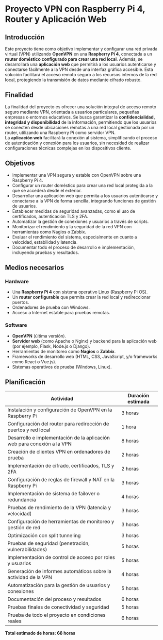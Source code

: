 # Proyecto VPN con Raspberry Pi 4, Router y Aplicación Web

## Introducción

Este proyecto tiene como objetivo implementar y configurar una red privada virtual (VPN) utilizando **OpenVPN** en una **Raspberry Pi 4**, conectada a un **router doméstico configurado para crear una red local**. Además, se desarrollará una **aplicación web** que permitirá a los usuarios autenticarse y conectarse fácilmente a la VPN desde una interfaz gráfica accesible. Esta solución facilitará el acceso remoto seguro a los recursos internos de la red local, protegiendo la transmisión de datos mediante cifrado robusto.

## Finalidad

La finalidad del proyecto es ofrecer una solución integral de acceso remoto seguro mediante VPN, orientada a usuarios particulares, pequeñas empresas o entornos educativos. Se busca garantizar la **confidencialidad, integridad y disponibilidad** de la información, permitiendo que los usuarios se conecten desde ubicaciones remotas a una red local gestionada por un router, utilizando una Raspberry Pi como servidor VPN.  
La **aplicación web** facilitará la conexión al sistema, simplificando el proceso de autenticación y conexión para los usuarios, sin necesidad de realizar configuraciones técnicas complejas en los dispositivos cliente.

## Objetivos

- Implementar una VPN segura y estable con OpenVPN sobre una Raspberry Pi 4.
- Configurar un router doméstico para crear una red local protegida a la que se accederá desde el exterior.
- Desarrollar una aplicación web que permita a los usuarios autenticarse y conectarse a la VPN de forma sencilla, integrando funciones de gestión de usuarios.
- Establecer medidas de seguridad avanzadas, como el uso de certificados, autenticación TLS y 2FA.
- Automatizar la gestión de conexiones y usuarios a través de scripts.
- Monitorizar el rendimiento y la seguridad de la red VPN con herramientas como Nagios o Zabbix.
- Evaluar el rendimiento del sistema, especialmente en cuanto a velocidad, estabilidad y latencia.
- Documentar todo el proceso de desarrollo e implementación, incluyendo pruebas y resultados.

## Medios necesarios

### Hardware

- Una **Raspberry Pi 4** con sistema operativo Linux (Raspberry Pi OS).
- Un **router configurable** que permita crear la red local y redireccionar puertos.
- Ordenadores de prueba con Windows.
- Acceso a Internet estable para pruebas remotas.

### Software

- **OpenVPN** (última versión).
- **Servidor web** (como Apache o Nginx) y backend para la aplicación web (por ejemplo, Flask, Node.js o Django).
- Herramientas de monitoreo como **Nagios** o **Zabbix**.
- Frameworks de desarrollo web (HTML, CSS, JavaScript, y/o frameworks como React o Vue.js).
- Sistemas operativos de prueba (Windows, Linux).

## Planificación

| Actividad                                                                 | Duración estimada |
|--------------------------------------------------------------------------|-------------------|
| Instalación y configuración de OpenVPN en la Raspberry Pi               | 3 horas           |
| Configuración del router para redirección de puertos y red local        | 1 hora            |
| Desarrollo e implementación de la aplicación web para conexión a la VPN | 8 horas           |
| Creación de clientes VPN en ordenadores de prueba                       | 2 horas           |
| Implementación de cifrado, certificados, TLS y 2FA                      | 2 horas           |
| Configuración de reglas de firewall y NAT en la Raspberry Pi           | 3 horas           |
| Implementación de sistema de failover o redundancia                     | 4 horas           |
| Pruebas de rendimiento de la VPN (latencia y velocidad)                 | 3 horas           |
| Configuración de herramientas de monitoreo y gestión de red             | 3 horas           |
| Optimización con split tunneling                                        | 3 horas           |
| Pruebas de seguridad (penetración, vulnerabilidades)                    | 5 horas           |
| Implementación de control de acceso por roles y usuarios                | 5 horas           |
| Generación de informes automáticos sobre la actividad de la VPN        | 4 horas           |
| Automatización para la gestión de usuarios y conexiones                 | 5 horas           |
| Documentación del proceso y resultados                                  | 6 horas           |
| Pruebas finales de conectividad y seguridad                             | 5 horas           |
| Prueba de todo el proyecto en condiciones reales                        | 6 horas           |

**Total estimado de horas: 68 horas**

